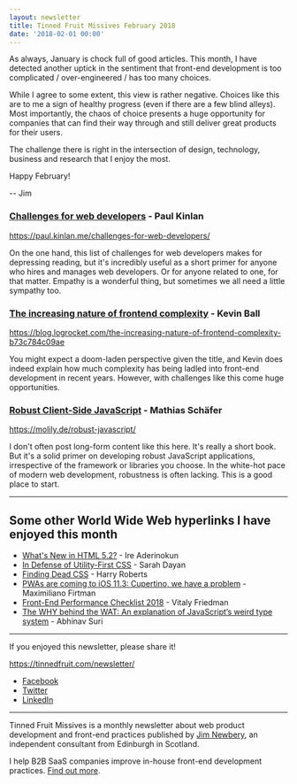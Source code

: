 ```yaml
---
layout: newsletter
title: Tinned Fruit Missives February 2018
date: '2018-02-01 00:00'
---
```


As always, January is chock full of good articles. This month, I have detected another uptick in the sentiment that front-end development is too complicated / over-engineered / has too many choices.

While I agree to some extent, this view is rather negative. Choices like this are to me a sign of healthy progress (even if there are a few blind alleys). Most importantly, the chaos of choice presents a huge opportunity for companies that can find their way through and still deliver great products for their users.

The challenge there is right in the intersection of design, technology, business and research that I enjoy the most.

Happy February!

-- Jim

### [Challenges for web developers](https://paul.kinlan.me/challenges-for-web-developers/) - Paul Kinlan

https://paul.kinlan.me/challenges-for-web-developers/

On the one hand, this list of challenges for web developers makes for depressing reading, but it's incredibly useful as a short primer for anyone who hires and manages web developers. Or for anyone related to one, for that matter. Empathy is a wonderful thing, but sometimes we all need a little sympathy too.

### [The increasing nature of frontend complexity](https://blog.logrocket.com/the-increasing-nature-of-frontend-complexity-b73c784c09ae) - Kevin Ball

https://blog.logrocket.com/the-increasing-nature-of-frontend-complexity-b73c784c09ae

You might expect a doom-laden perspective given the title, and Kevin does indeed explain how much complexity has being ladled into front-end development in recent years. However, with challenges like this come huge opportunities.

### [Robust Client-Side JavaScript](https://molily.de/robust-javascript/) - Mat​hia⁠s S​chäf⁠er

https://molily.de/robust-javascript/

I don't often post long-form content like this here. It's really a short book. But it's a solid primer on developing robust JavaScript applications, irrespective of the framework or libraries you choose. In the white-hot pace of modern web development, robustness is often lacking. This is a good place to start.

---

## Some other World Wide Web hyperlinks I have enjoyed this month

* [What's New in HTML 5.2?](https://bitsofco.de/whats-new-in-html-5-2/) - Ire Aderinokun
* [In Defense of Utility-First CSS](https://frontstuff.io/in-defense-of-utility-first-css) - Sarah Dayan
* [Finding Dead CSS](https://csswizardry.com/2018/01/finding-dead-css/) - Harry Roberts
* [PWAs are coming to iOS 11.3: Cupertino, we have a problem](https://medium.com/@firt/pwas-are-coming-to-ios-11-3-cupertino-we-have-a-problem-2ff49fd7d6ea) - Maximiliano Firtman
* [Front-End Performance Checklist 2018](https://www.smashingmagazine.com/2018/01/front-end-performance-checklist-2018-pdf-pages/) - Vitaly Friedman
* [The WHY behind the WAT: An explanation of JavaScript’s weird type system](https://medium.com/dailyjs/the-why-behind-the-wat-an-explanation-of-javascripts-weird-type-system-83b92879a8db) - Abhinav Suri


---

If you enjoyed this newsletter, please share it!

https://tinnedfruit.com/newsletter/

* [Facebook](https://v.gd/Yq5MWW)
* [Twitter](https://v.gd/1SYOdJ)
* [LinkedIn](https://v.gd/LevaZh)

---

Tinned Fruit Missives is a monthly newsletter about web product development and front-end practices published by [Jim Newbery](https://tinnedfruit.com), an independent consultant from Edinburgh in Scotland.

I help B2B SaaS companies improve in-house front-end development practices. [Find out more](https://tinnedfruit.com).
